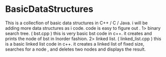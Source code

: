 # BasicDataStructures
This is a collecfion of basic data structures in C++ / C / Java. i will be adding more data structures as i code. 
code is easy to figure out .
1> binary search tree.  ( bst.cpp ) 
this is very basic bst code in c++. it creates and prints the node of bst in Inorder fashion. 
2> linked list. ( linked_list.cpp ) 
this is a basic linked list code in c++. it creates a linked list of fixed size, searches for a node , and deletes
two nodes and displays the result. 

